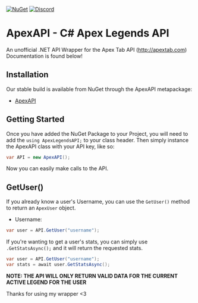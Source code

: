 [![NuGet](https://img.shields.io/badge/nuget-1.0.0-brightgreen.svg)](https://www.nuget.org/packages/ApexAPI/)
[![Discord](https://discordapp.com/api/guilds/548060839450640385/widget.png)](https://discord.gg/venV8Sz)

# ApexAPI - C# Apex Legends API
An unofficial .NET API Wrapper for the Apex Tab API (http://apextab.com)
Documentation is found below!

## Installation
Our stable build is available from NuGet through the ApexAPI metapackage:
- [ApexAPI](https://www.nuget.org/packages/ApexAPI/)

## Getting Started
Once you have added the NuGet Package to your Project, you will need to add the `using ApexLegendsAPI;` to your class header.
Then simply instance the ApexAPI class with your API key, like so:
```csharp
var API = new ApexAPI();
```
Now you can easily make calls to the API.

## GetUser()
If you already know a user's Username, you can use the `GetUser()` method to return an `ApexUser` object.
- Username:
```csharp
var user = API.GetUser("username");
```

If you're wanting to get a user's stats, you can simply use `.GetStatsAsync();` and it will return the requested stats.
```csharp
var user = API.GetUser("username");
var stats = await user.GetStatsAsync();
```

**NOTE: THE API WILL ONLY RETURN VALID DATA FOR THE CURRENT ACTIVE LEGEND FOR THE USER**

Thanks for using my wrapper <3
